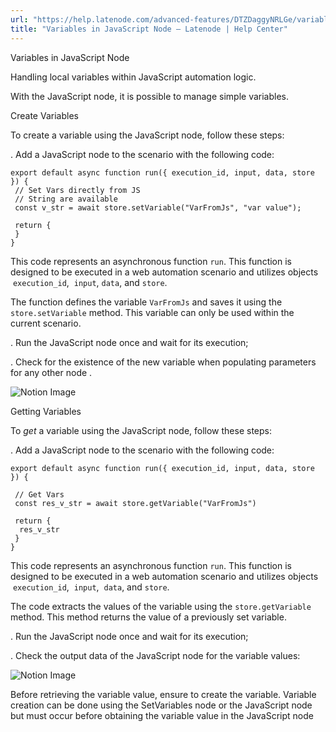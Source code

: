 ```yaml
---
url: "https://help.latenode.com/advanced-features/DTZDaggyNRLGe/variables-in-javascript-node/DTZDaggrmdMEgoGvei"
title: "Variables in JavaScript Node – Latenode | Help Center"
---
```


 Variables in JavaScript Node

Handling local variables within JavaScript automation logic.


With the JavaScript node, it is possible to manage simple variables.

 Сreate Variables

To create a variable using the JavaScript node, follow these steps:

\. Add a JavaScript node to the scenario with the following code:

```
export default async function run({ execution_id, input, data, store }) {
 // Set Vars directly from JS
 // String are available
 const v_str = await store.setVariable("VarFromJs", "var value");

 return {
 }
}
```

This code represents an asynchronous function `run`. This function is designed to be executed in a web automation scenario and utilizes objects  `execution_id`,  `input`, `data`, and `store`.

The function defines the variable `VarFromJs` and saves it using the `store.setVariable` method. This variable can only be used within the current scenario.

\. Run the JavaScript node once and wait for its execution;

\. Check for the existence of the new variable when populating parameters for any other node .

![Notion Image](https://www.notion.so/image/https%A%F%Fprod-files-secure.s.us-west-.amazonaws.com%Ffbefde--fff--dca%Fbc-cea-ca-aea-bda%FUntitled.png?table=block&id=d-a-a--cfff&cache=v)

 Getting Variables

To _get_ a variable using the JavaScript node, follow these steps:

\. Add a JavaScript node to the scenario with the following code:

```
export default async function run({ execution_id, input, data, store }) {

 // Get Vars
 const res_v_str = await store.getVariable("VarFromJs")

 return {
  res_v_str
 }
}
```

This code represents an asynchronous function `run`. This function is designed to be executed in a web automation scenario and utilizes objects  `execution_id`,  `input`,  `data`, and `store`.

The code extracts the values of the variable using the `store.getVariable` method. This method returns the value of a previously set variable.

\. Run the JavaScript node once and wait for its execution;

\. Check the output data of the JavaScript node for the variable values:

![Notion Image](https://www.notion.so/image/https%A%F%Fprod-files-secure.s.us-west-.amazonaws.com%Ffbefde--fff--dca%Febc-c-eb-ab-fe%FUntitled.png?table=block&id=d-a---fc&cache=v)



Before retrieving the variable value, ensure to create the variable. Variable creation can be done using the SetVariables node or the JavaScript node but must occur before obtaining the variable value in the JavaScript node